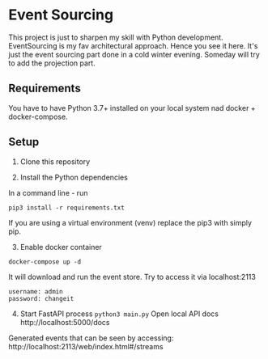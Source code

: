# Event Sourcing 

This project is just to sharpen my skill with Python development. EventSourcing is my fav architectural approach. Hence you see it here.
It's just the event sourcing part done in a cold winter evening. Someday will try to add the projection part.

## Requirements

You have to have Python 3.7+ installed on your local system nad docker + docker-compose.

## Setup

1. Clone this repository

2. Install the Python dependencies

In a command line - run

`pip3 install -r requirements.txt`

If you are using a virtual environment (venv) replace the pip3 with simply pip.

3. Enable docker container

`docker-compose up -d`

It will download and run the event store. Try to access it via localhost:2113

```
username: admin
password: changeit
```

4. Start FastAPI process
`python3 main.py`
Open local API docs http://localhost:5000/docs

Generated events that can
be seen by accessing: http://localhost:2113/web/index.html#/streams
